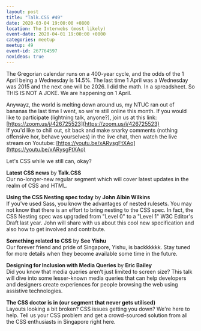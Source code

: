 ```yaml
---
layout: post
title: "Talk.CSS #49"
date: 2020-03-04 19:00:00 +0800
location: The Interwebs (most likely)
event-date: 2020-04-01 19:00:00 +0800
categories: meetup
meetup: 49
event-id: 267764597
novideos: true
---
```

The Gregorian calendar runs on a 400-year cycle, and the odds of the 1 April being a Wednesday is 14.5%. The last time 1 April was a Wednesday was 2015 and the next one will be 2026. I did the math. In a spreadsheet. So THIS IS NOT A JOKE. We are happening on 1 April.

Anywayz, the world is melting down around us, my NTUC ran out of bananas the last time I went, so we're still online this month. If you would like to participate (lightning talk, anyone?), join us at this link: [https://zoom.us/j/426725523](https://zoom.us/j/426725523)  
If you'd like to chill out, sit back and make snarky comments (nothing offensive hor, behave yourselves) in the live chat, then watch the live stream on Youtube: [https://youtu.be/xARysgFtXAo](https://youtu.be/xARysgFtXAo)

Let's CSS while we still can, okay? 

**Latest CSS news** by **Talk.CSS**  
Our no-longer-new regular segment which will cover latest updates in the realm of CSS and HTML.

**Using the CSS Nesting spec today** by **John Albin Wilkins**  
If you've used Sass, you know the advantages of nested rulesets. You may not know that there is an effort to bring nesting to the CSS spec. In fact, the CSS Nesting spec was upgraded from "Level 0" to a "Level 1" W3C Editor's Draft last year. John will share with us about this cool new specification and also how to get involved and contribute.

**Something related to CSS** by **See Yishu**  
Our forever friend and pride of Singapore, Yishu, is backkkkkk. Stay tuned for more details when they become available some time in the future.

**Designing for Inclusion with Media Queries** by **Eric Bailey**  
Did you know that media queries aren’t just limited to screen size? This talk will dive into some lesser-known media queries that can help developers and designers create experiences for people browsing the web using assistive technologies.

**The CSS doctor is in (our segment that never gets utilised)**  
Layouts looking a bit broken? CSS issues getting you down? We're here to help. Tell us your CSS problem and get a crowd-sourced solution from all the CSS enthusiasts in Singapore right here.
